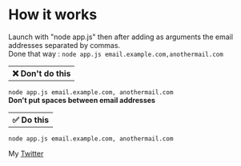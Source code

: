 # How it works
Launch with "node app.js" then after adding as arguments the email addresses separated by commas.<br>
Done that way :
`node app.js email.example.com,anothermail.com`

<table>
<tr>
  <th>❌  Don't do this</th>
</tr>
</table>

`node app.js email.example.com, anothermail.com`<br>
**Don't put spaces between email addresses**

<table>
<tr>
    <th>✅  Do this</th>
</tr>
</table>

`node app.js email.example.com, anothermail.com`

My [Twitter](https://twitter.com/dezerr_)
